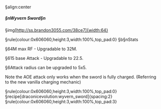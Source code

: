 §align:center
##### §nWyvern Sword§n

§img[http://ss.brandon3055.com/38ce7]{width:64}

§rule{colour:0x606060,height:3,width:100%,top_pad:0}
§b§nStats

§64M max RF - Upgradable to 32M.

§615 base Attack - Upgradable to 22.5.

§6Attack radius can be upgraded to 5x5.

Note the AOE attack only works when the sword is fully charged.
(Referring to the new vanilla charging mechanic)

§rule{colour:0x606060,height:3,width:100%,top_pad:0}
§recipe[draconicevolution:wyvern_sword]{spacing:2}
§rule{colour:0x606060,height:3,width:100%,top_pad:3}